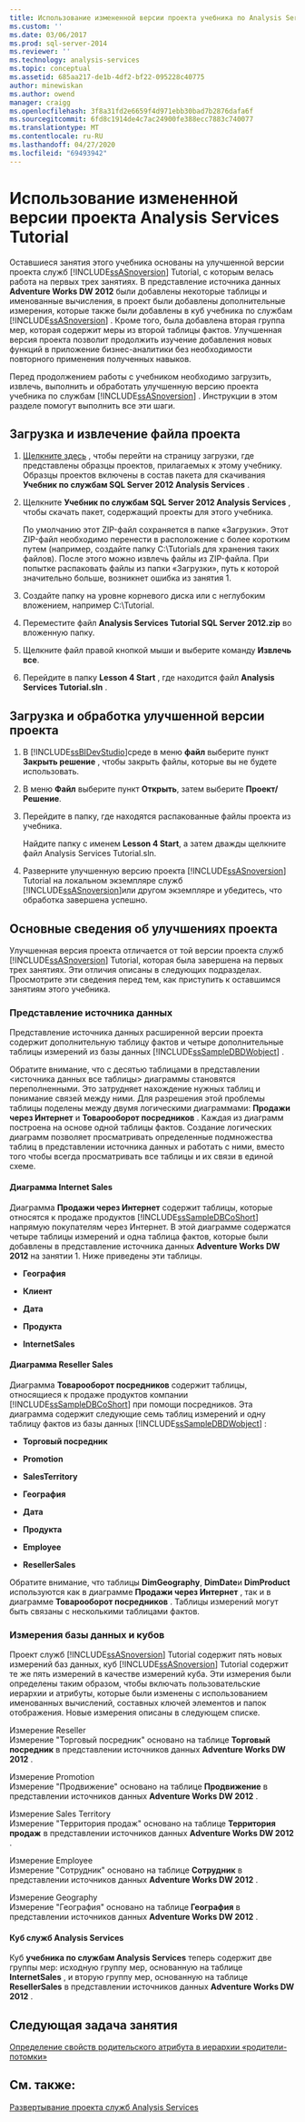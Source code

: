 ```yaml
---
title: Использование измененной версии проекта учебника по Analysis Services | Документация Майкрософт
ms.custom: ''
ms.date: 03/06/2017
ms.prod: sql-server-2014
ms.reviewer: ''
ms.technology: analysis-services
ms.topic: conceptual
ms.assetid: 685aa217-de1b-4df2-bf22-095228c40775
author: minewiskan
ms.author: owend
manager: craigg
ms.openlocfilehash: 3f8a31fd2e6659f4d971ebb30bad7b2876dafa6f
ms.sourcegitcommit: 6fd8c1914de4c7ac24900fe388ecc7883c740077
ms.translationtype: MT
ms.contentlocale: ru-RU
ms.lasthandoff: 04/27/2020
ms.locfileid: "69493942"
---
```

# <a name="using-a-modified-version-of-the-analysis-services-tutorial-project"></a>Использование измененной версии проекта Analysis Services Tutorial
  Оставшиеся занятия этого учебника основаны на улучшенной версии проекта служб [!INCLUDE[ssASnoversion](../includes/ssasnoversion-md.md)] Tutorial, с которым велась работа на первых трех занятиях. В представление источника данных **Adventure Works DW 2012** были добавлены некоторые таблицы и именованные вычисления, в проект были добавлены дополнительные измерения, которые также были добавлены в куб учебника по службам [!INCLUDE[ssASnoversion](../includes/ssasnoversion-md.md)] . Кроме того, была добавлена вторая группа мер, которая содержит меры из второй таблицы фактов. Улучшенная версия проекта позволит продолжить изучение добавления новых функций в приложение бизнес-аналитики без необходимости повторного применения полученных навыков.  
  
 Перед продолжением работы с учебником необходимо загрузить, извлечь, выполнить и обработать улучшенную версию проекта учебника по службам [!INCLUDE[ssASnoversion](../includes/ssasnoversion-md.md)] .  Инструкции в этом разделе помогут выполнить все эти шаги.  
  
## <a name="downloading-and-extracting-the-project-file"></a>Загрузка и извлечение файла проекта  
  
1.  [Щелкните здесь](https://go.microsoft.com/fwlink/?LinkID=221866) , чтобы перейти на страницу загрузки, где представлены образцы проектов, прилагаемых к этому учебнику. Образцы проектов включены в состав пакета для скачивания **Учебник по службам SQL Server 2012 Analysis Services** .  
  
2.  Щелкните **Учебник по службам SQL Server 2012 Analysis Services** , чтобы скачать пакет, содержащий проекты для этого учебника.  
  
     По умолчанию этот ZIP-файл сохраняется в папке «Загрузки». Этот ZIP-файл необходимо перенести в расположение с более коротким путем (например, создайте папку C:\Tutorials для хранения таких файлов).  После этого можно извлечь файлы из ZIP-файла. При попытке распаковать файлы из папки «Загрузки», путь к которой значительно больше, возникнет ошибка из занятия 1.  
  
3.  Создайте папку на уровне корневого диска или с неглубоким вложением, например C:\Tutorial.  
  
4.  Переместите файл **Analysis Services Tutorial SQL Server 2012.zip** во вложенную папку.  
  
5.  Щелкните файл правой кнопкой мыши и выберите команду **Извлечь все**.  
  
6.  Перейдите в папку **Lesson 4 Start** , где находится файл **Analysis Services Tutorial.sln** .  
  
## <a name="loading-and-processing-the-enhanced-project"></a>Загрузка и обработка улучшенной версии проекта  
  
1.  В [!INCLUDE[ssBIDevStudio](../includes/ssbidevstudio-md.md)]среде в меню **файл** выберите пункт **Закрыть решение** , чтобы закрыть файлы, которые вы не будете использовать.  
  
2.  В меню **Файл** выберите пункт **Открыть**, затем выберите **Проект/Решение**.  
  
3.  Перейдите в папку, где находятся распакованные файлы проекта из учебника.  
  
     Найдите папку с именем **Lesson 4 Start**, а затем дважды щелкните файл Analysis Services Tutorial.sln.  
  
4.  Разверните улучшенную версию проекта [!INCLUDE[ssASnoversion](../includes/ssasnoversion-md.md)] Tutorial на локальном экземпляре служб [!INCLUDE[ssASnoversion](../includes/ssasnoversion-md.md)]или другом экземпляре и убедитесь, что обработка завершена успешно.  
  
## <a name="understanding-the-enhancements-to-the-project"></a>Основные сведения об улучшениях проекта  
 Улучшенная версия проекта отличается от той версии проекта служб [!INCLUDE[ssASnoversion](../includes/ssasnoversion-md.md)] Tutorial, которая была завершена на первых трех занятиях. Эти отличия описаны в следующих подразделах. Просмотрите эти сведения перед тем, как приступить к оставшимся занятиям этого учебника.  
  
### <a name="data-source-view"></a>Представление источника данных  
 Представление источника данных расширенной версии проекта содержит дополнительную таблицу фактов и четыре дополнительные таблицы измерений из базы данных [!INCLUDE[ssSampleDBDWobject](../includes/sssampledbdwobject-md.md)] .  
  
 Обратите внимание, что с десятью таблицами в представлении \<источника данных все таблицы> диаграммы становятся переполненными. Это затрудняет нахождение нужных таблиц и понимание связей между ними. Для разрешения этой проблемы таблицы поделены между двумя логическими диаграммами: **Продажи через Интернет** и **Товарооборот посредников** . Каждая из диаграмм построена на основе одной таблицы фактов. Создание логических диаграмм позволяет просматривать определенные подмножества таблиц в представлении источника данных и работать с ними, вместо того чтобы всегда просматривать все таблицы и их связи в единой схеме.  
  
#### <a name="internet-sales-diagram"></a>Диаграмма Internet Sales  
 Диаграмма **Продажи через Интернет** содержит таблицы, которые относятся к продаже продуктов [!INCLUDE[ssSampleDBCoShort](../includes/sssampledbcoshort-md.md)] напрямую покупателям через Интернет. В этой диаграмме содержатся четыре таблицы измерений и одна таблица фактов, которые были добавлены в представление источника данных **Adventure Works DW 2012** на занятии 1. Ниже приведены эти таблицы.  
  
-   **География**  
  
-   **Клиент**  
  
-   **Дата**  
  
-   **Продукта**  
  
-   **InternetSales**  
  
#### <a name="reseller-sales-diagram"></a>Диаграмма Reseller Sales  
 Диаграмма **Товарооборот посредников** содержит таблицы, относящиеся к продаже продуктов компании [!INCLUDE[ssSampleDBCoShort](../includes/sssampledbcoshort-md.md)] при помощи посредников. Эта диаграмма содержит следующие семь таблиц измерений и одну таблицу фактов из базы данных [!INCLUDE[ssSampleDBDWobject](../includes/sssampledbdwobject-md.md)] :  
  
-   **Торговый посредник**  
  
-   **Promotion**  
  
-   **SalesTerritory**  
  
-   **География**  
  
-   **Дата**  
  
-   **Продукта**  
  
-   **Employee**  
  
-   **ResellerSales**  
  
 Обратите внимание, что таблицы **DimGeography**, **DimDate**и **DimProduct** используются как в диаграмме **Продажи через Интернет** , так и в диаграмме **Товарооборот посредников** . Таблицы измерений могут быть связаны с несколькими таблицами фактов.  
  
### <a name="database-and-cube-dimensions"></a>Измерения базы данных и кубов  
 Проект служб [!INCLUDE[ssASnoversion](../includes/ssasnoversion-md.md)] Tutorial содержит пять новых измерений баз данных, куб [!INCLUDE[ssASnoversion](../includes/ssasnoversion-md.md)] Tutorial содержит те же пять измерений в качестве измерений куба. Эти измерения были определены таким образом, чтобы включать пользовательские иерархии и атрибуты, которые были изменены с использованием именованных вычислений, составных ключей элементов и папок отображения. Новые измерения описаны в следующем списке.  
  
 Измерение Reseller  
 Измерение "Торговый посредник" основано на таблице **Торговый посредник** в представлении источников данных **Adventure Works DW 2012** .  
  
 Измерение Promotion  
 Измерение "Продвижение" основано на таблице **Продвижение** в представлении источников данных **Adventure Works DW 2012** .  
  
 Измерение Sales Territory  
 Измерение "Территория продаж" основано на таблице **Территория продаж** в представлении источников данных **Adventure Works DW 2012** .  
  
 Измерение Employee  
 Измерение "Сотрудник" основано на таблице **Сотрудник** в представлении источников данных **Adventure Works DW 2012** .  
  
 Измерение Geography  
 Измерение "География" основано на таблице **География** в представлении источников данных **Adventure Works DW 2012** .  
  
#### <a name="analysis-services-cube"></a>Куб служб Analysis Services  
 Куб **учебника по службам Analysis Services** теперь содержит две группы мер: исходную группу мер, основанную на таблице **InternetSales** , и вторую группу мер, основанную на таблице **ResellerSales** в представлении источников данных **Adventure Works DW 2012** .  
  
## <a name="next-task-in-lesson"></a>Следующая задача занятия  
 [Определение свойств родительского атрибута в иерархии «родители-потомки»](lesson-4-2-defining-parent-attribute-properties-in-a-parent-child-hierarchy.md) 
  
## <a name="see-also"></a>См. также:  
 [Развертывание проекта служб Analysis Services](lesson-2-5-deploying-an-analysis-services-project.md)  
  
  
